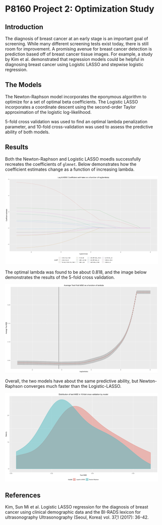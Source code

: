 # P8160 Project 2: Optimization Study

## Introduction

The diagnosis of breast cancer at an early stage is an important goal of screening. While many different screening tests exist today, there is still room for improvement. A promising avenue for breast cancer detection is prediction based off of breast cancer tissue images. For example, a study by Kim et al. demonstrated that regression models could be helpful in diagnosing breast cancer using Logistic LASSO and stepwise logistic regression.

## The Models

The Newton-Raphson model incorporates the eponymous algorithm to optimize for a set of optimal beta coefficients. The Logistic LASSO incorporates a coordinate descent using the second-order Taylor approximation of the logistic log-likelihood. 

5-fold cross validation was used to find an optimal lambda penalization parameter, and 10-fold cross-validation was used to assess the predictive ability of both models. 

## Results

Both the Newton-Raphson and Logistic LASSO moedls successfully recreates the coefficients of `glmnet`. Below demonstrates how the coefficient estimates change as a function of increasing lambda.

![pathwise](./lasso-path.png)

The optimal lambda was found to be about 0.818, and the image below demonstrates the results of the 5-fold cross validation.

![pathwise](./lasso-cv.png)

Overall, the two models have about the same predictive ability, but Newton-Raphson converges much faster than the Logistic-LASSO. 

![pathwise](./predictive-ability.png)

## References

Kim, Sun Mi et al. Logistic LASSO regression for the diagnosis of breast cancer using clinical demographic data and the BI-RADS lexicon for ultrasonography Ultrasonography (Seoul, Korea) vol. 37,1 (2017): 36-42.